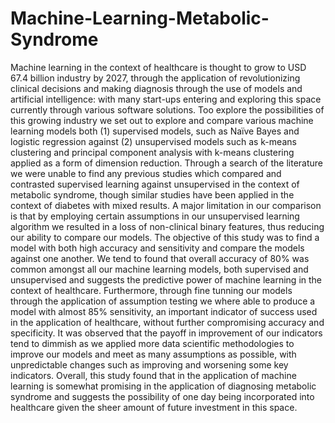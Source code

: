 # Machine-Learning-Metabolic-Syndrome

Machine learning in the context of healthcare is thought to grow to USD 67.4 billion industry by 2027, through the application of revolutionizing clinical decisions and making diagnosis through the use of models and artificial intelligence: with many start-ups entering and exploring this space currently through various software solutions. Too explore the possibilities of this growing industry we set out to explore and compare various machine learning models both (1) supervised models, such as Naïve Bayes and logistic regression against (2) unsupervised models such as k-means clustering and principal component analysis with k-means clustering applied as a form of dimension reduction. Through a search of the literature we were unable to find any previous studies which compared and contrasted supervised learning against unsupervised in the context of metabolic syndrome, though similar studies have been applied in the context of diabetes with mixed results. A major limitation in our comparison is that by employing certain assumptions in our unsupervised learning algorithm we resulted in a loss of non-clinical binary features, thus reducing our ability to compare our models. The objective of this study was to find a model with both high accuracy and sensitivity and compare the models against one another. We tend to found that overall accuracy of 80% was common amongst all our machine learning models, both supervised and unsupervised and suggests the predictive power of machine learning in the context of healthcare. Furthermore, through fine tunning our models through the application of assumption testing we where able to produce a model with almost 85% sensitivity, an important indicator of success used in the application of healthcare, without further compromising accuracy and specificity. It was observed that the payoff in improvement of our indicators tend to dimmish as we applied more data scientific methodologies to improve our models and meet as many assumptions as possible, with unpredictable changes such as improving and worsening some key indicators. Overall, this study found that in the application of machine learning is somewhat promising in the application of diagnosing metabolic syndrome and suggests the possibility of one day being incorporated into healthcare given the sheer amount of future investment in this space. 